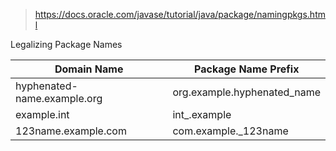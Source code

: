 > https://docs.oracle.com/javase/tutorial/java/package/namingpkgs.html

Legalizing Package Names

| Domain Name                 | Package Name Prefix         |
|-----------------------------|-----------------------------|
| hyphenated-name.example.org | org.example.hyphenated_name |
| example.int                 | int_.example                |
| 123name.example.com         | com.example._123name        |
